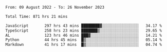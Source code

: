 
<!--START_SECTION:waka-->

```txt
From: 09 August 2022 - To: 26 November 2023

Total Time: 871 hrs 21 mins

JavaScript       297 hrs 43 mins ████████▓░░░░░░░░░░░░░░░░   34.17 %
TypeScript       258 hrs 23 mins ███████▒░░░░░░░░░░░░░░░░░   29.65 %
AL               123 hrs 46 mins ███▓░░░░░░░░░░░░░░░░░░░░░   14.21 %
Python           44 hrs 45 mins  █▒░░░░░░░░░░░░░░░░░░░░░░░   05.14 %
Markdown         41 hrs 17 mins  █▒░░░░░░░░░░░░░░░░░░░░░░░   04.74 %
```

<!--END_SECTION:waka-->











